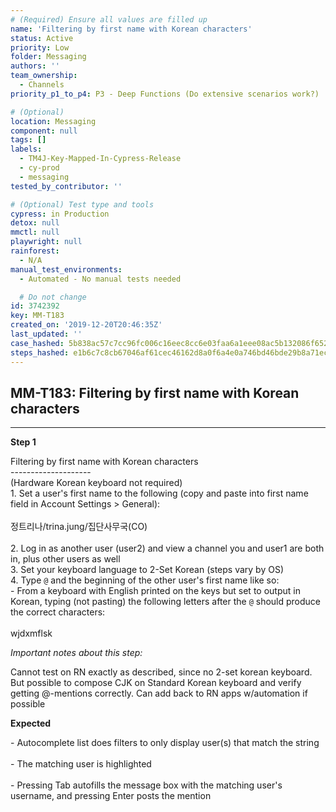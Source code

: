 ```yaml
---
# (Required) Ensure all values are filled up
name: 'Filtering by first name with Korean characters'
status: Active
priority: Low
folder: Messaging
authors: ''
team_ownership:
  - Channels
priority_p1_to_p4: P3 - Deep Functions (Do extensive scenarios work?)

# (Optional)
location: Messaging
component: null
tags: []
labels:
  - TM4J-Key-Mapped-In-Cypress-Release
  - cy-prod
  - messaging
tested_by_contributor: ''

# (Optional) Test type and tools
cypress: in Production
detox: null
mmctl: null
playwright: null
rainforest:
  - N/A
manual_test_environments:
  - Automated - No manual tests needed

  # Do not change
id: 3742392
key: MM-T183
created_on: '2019-12-20T20:46:35Z'
last_updated: ''
case_hashed: 5b838ac57c7cc96fc006c16eec8cc6e03faa6a1eee08ac5b132086f65245d44525ef932cc2ca932fc4e124b967d09178
steps_hashed: e1b6c7c8cb67046af61cec46162d8a0f6a4e0a746bd46bde29b8a71ece92c71a852a2c81f8c86e96828211d563bee4b0
---
```


<!-- (Auto-generated) Based on frontmatter's "key" and "name" -->

## MM-T183: Filtering by first name with Korean characters

---

**Step 1**

Filtering by first name with Korean characters\
\--------------------\
(Hardware Korean keyboard not required)\
1\. Set a user's first name to the following (copy and paste into first name field in Account Settings > General):\
\
정트리나/trina.jung/집단사무국(CO)\
\
2\. Log in as another user (user2) and view a channel you and user1 are both in, plus other users as well\
3\. Set your keyboard language to 2-Set Korean (steps vary by OS)\
4\. Type `@` and the beginning of the other user's first name like so:\
\- From a keyboard with English printed on the keys but set to output in Korean, typing (not pasting) the following letters after the `@` should produce the correct characters:\
\
wjdxmflsk

_Important notes about this step:_

Cannot test on RN exactly as described, since no 2-set korean keyboard. But possible to compose CJK on Standard Korean keyboard and verify getting @-mentions correctly. Can add back to RN apps w/automation if possible

**Expected**

\- Autocomplete list does filters to only display user(s) that match the string\
\
\- The matching user is highlighted\
\
\- Pressing Tab autofills the message box with the matching user's username, and pressing Enter posts the mention
